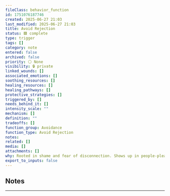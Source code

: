 ```yaml
---
fileClass: behavior_function
id: 1751076187746
created: 2025-06-27 21:03
last_modified: 2025-06-27 21:03
title: Avoid Rejection
status: 🟩 complete
type: trigger
tags: []
category: note
entered: false
archived: false
priority: ⚪ None
visibility: 🔒 private
linked_wounds: []
associated_emotions: []
soothing_resources: []
healing_resources: []
healing_pathways: []
protective_strategies: []
triggered_by: []
needs_behind_it: []
intensity_scale: ""
mechanism: []
definition: ""
tradeoffs: []
function_group: Avoidance
function_type: Avoid Rejection
notes: 
related: []
media: []
attachments: []
why: Rooted in shame and fear of disconnection. Shows up in people-pleasing, perfectionism, and social anxiety.
export_to_inputs: false
---
```


## Notes
---

